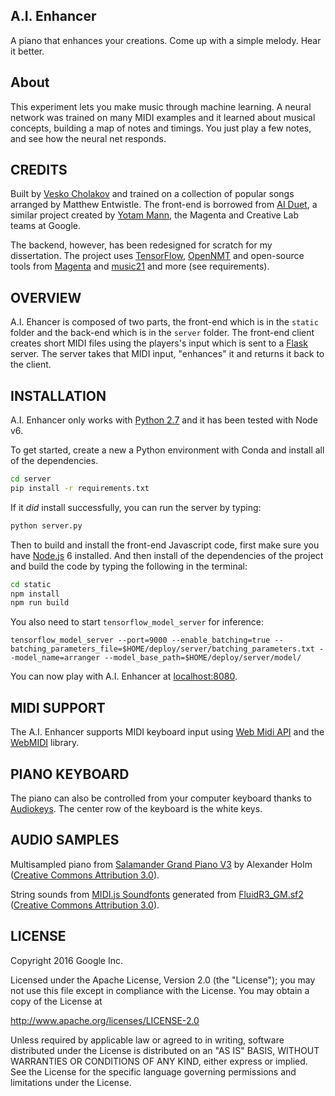 ## A.I. Enhancer

A piano that enhances your creations. Come up with a simple melody. Hear it better.

## About

This experiment lets you make music through machine learning. A neural network was trained on many MIDI examples and it learned about musical concepts, building a map of notes and timings. You just play a few notes, and see how the neural net responds. 

## CREDITS

Built by [Vesko Cholakov](https://github.com/cholakov) and trained on a collection of popular songs arranged by Matthew Entwistle. The front-end is borrowed from [AI Duet](https://github.com/cholakov/ai-duet/), a similar project created by [Yotam Mann](https://github.com/tambien), the Magenta and Creative Lab teams at Google. 

The backend, however, has been redesigned for scratch for my dissertation. The project uses [TensorFlow](https://tensorflow.org), [OpenNMT](https://github.com/OpenNMT/OpenNMT-tf) and open-source tools from [Magenta](https://magenta.tensorflow.org/) and [music21](https://github.com/cuthbertLab/music21) and more (see requirements).



## OVERVIEW

A.I. Ehancer is composed of two parts, the front-end which is in the `static` folder and the back-end which is in the `server` folder. The front-end client creates short MIDI files using the players's input which is sent to a [Flask](http://flask.pocoo.org/) server. The server takes that MIDI input, "enhances" it and returns it back to the client. 

## INSTALLATION

A.I. Enhancer only works with [Python 2.7](https://www.python.org/download/releases/2.7/) and it has been tested with Node v6.

To get started, create a new a Python environment with Conda and install all of the dependencies.

```bash
cd server
pip install -r requirements.txt
```
If it _did_ install successfully, you can run the server by typing:

```bash
python server.py
```

Then to build and install the front-end Javascript code, first make sure you have [Node.js](https://nodejs.org) 6 installed. And then install of the dependencies of the project and build the code by typing the following in the terminal: 

```bash
cd static
npm install
npm run build
```


You also need to start `tensorflow_model_server` for inference:

```
tensorflow_model_server --port=9000 --enable_batching=true --batching_parameters_file=$HOME/deploy/server/batching_parameters.txt --model_name=arranger --model_base_path=$HOME/deploy/server/model/
```

You can now play with A.I. Enhancer at [localhost:8080](http://localhost:8080).


## MIDI SUPPORT

The A.I. Enhancer supports MIDI keyboard input using [Web Midi API](https://webaudio.github.io/web-midi-api/) and the [WebMIDI](https://github.com/cotejp/webmidi) library. 

## PIANO KEYBOARD

The piano can also be controlled from your computer keyboard thanks to [Audiokeys](https://github.com/kylestetz/AudioKeys). The center row of the keyboard is the white keys.

## AUDIO SAMPLES

Multisampled piano from [Salamander Grand Piano V3](https://archive.org/details/SalamanderGrandPianoV3) by Alexander Holm ([Creative Commons Attribution 3.0](https://creativecommons.org/licenses/by/3.0/)).

String sounds from [MIDI.js Soundfonts](https://github.com/gleitz/midi-js-soundfonts) generated from [FluidR3_GM.sf2](http://www.musescore.org/download/fluid-soundfont.tar.gz) ([Creative Commons Attribution 3.0](https://creativecommons.org/licenses/by/3.0/)).

## LICENSE

Copyright 2016 Google Inc.

Licensed under the Apache License, Version 2.0 (the "License");
you may not use this file except in compliance with the License.
You may obtain a copy of the License at

http://www.apache.org/licenses/LICENSE-2.0

Unless required by applicable law or agreed to in writing, software
distributed under the License is distributed on an "AS IS" BASIS,
WITHOUT WARRANTIES OR CONDITIONS OF ANY KIND, either express or implied.
See the License for the specific language governing permissions and
limitations under the License.

